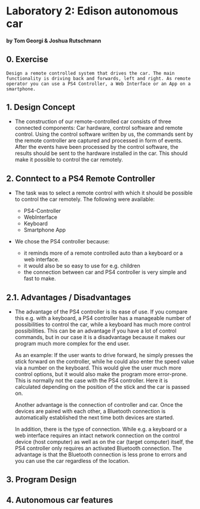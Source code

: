 # Laboratory 2: Edison autonomous car
#### by Tom Georgi & Joshua Rutschmann

## 0. Exercise

    Design a remote controlled system that drives the car. The main functionality is driving back and forwards, left and right. As remote operator you can use a PS4 Controller, a Web Interface or an App on a smartphone.

## 1. Design Concept

-
    The construction of our remote-controlled car consists of three connected components: Car hardware, control software and remote control. Using the control software written by us, the commands sent by the remote controller are captured and processed in form of events.
    After the events have been processed by the control software, the results should be sent to the hardware installed in the car.
    This should make it possible to control the car remotely.

## 2. Conntect to a PS4 Remote Controller

-
    The task was to select a remote control with which it should be possible to control the car remotely. The following were available:
    - PS4-Controller
    - WebInterface
    - Keyboard
    - Smartphone App
  
- 
    We chose the PS4 controller because:
    - it reminds more of a remote controlled auto than a keyboard or a web interface.
    - it would also be so easy to use for e.g. children
    - the connection between car and PS4 controller is very simple and fast to make.

## 2.1. Advantages / Disadvantages

-
    The advantage of the PS4 controller is its ease of use. 
    If you compare this e.g. with a keyboard, a PS4 controller has a manageable number of possibilities to control the car, while a keyboard has much more control possibilities. This can be an advantage if you have a lot of control commands, but in our case it is a disadvantage because it makes our program much more complex for the end user. 
    
    As an example: If the user wants to drive forward, he simply presses the stick forward on the controller, while he could also enter the speed value via a number on the keyboard. This would give the user much more control options, but it would also make the program more error-prone. This is normally not the case with the PS4 controller. Here it is calculated depending on the position of the stick and the car is passed on. 
    
    Another advantage is the connection of controller and car. Once the devices are paired with each other, a Bluetooth connection is automatically established the next time both devices are started.

    In addition, there is the type of connection. While e.g. a keyboard or a web interface requires an intact network connection on the control device (host computer) as well as on the car (target computer) itself, the PS4 controller only requires an activated Bluetooth connection. The advantage is that the Bluetooth connection is less prone to errors and you can use the car regardless of the location.


## 3. Program Design
## 4. Autonomous car features